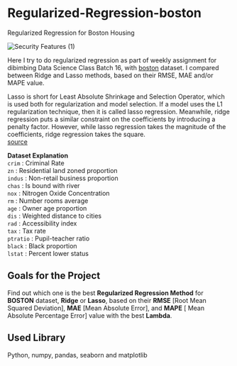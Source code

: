 # Regularized-Regression-boston
Regularized Regression for Boston Housing

![Security Features (1)](https://user-images.githubusercontent.com/113813929/203614358-2ee8df8f-e7aa-4da2-b934-2d52c298475f.jpg)

Here I try to do regularized regression as part of weekly assignment for dibimbing Data Science Class Batch 16, with [boston](https://github.com/pararawendy/dibimbing-materials/blob/main/boston.csv) dataset. I compared between Ridge and Lasso methods, based on their RMSE, MAE and/or MAPE value. <br>

Lasso is short for Least Absolute Shrinkage and Selection Operator, which is used both for regularization and model selection. If a model uses the L1 regularization technique, then it is called lasso regression. Meanwhile, ridge regression puts a similar constraint on the coefficients by introducing a penalty factor. However, while lasso regression takes the magnitude of the coefficients, ridge regression takes the square. <br>
[source](https://www.datacamp.com/tutorial/tutorial-lasso-ridge-regression)

**Dataset Explanation** <br>
`crim` : Criminal Rate <br>
`zn` : Residential land zoned proportion <br>
`indus` : Non-retail business proportion <br>
`chas` : Is bound with river <br>
`nox` : Nitrogen Oxide Concentration <br>
`rm` : Number rooms average <br>
`age` : Owner age proportion <br>
`dis` : Weighted distance to cities <br>
`rad` : Accessibility index <br>
`tax` : Tax rate <br>
`ptratio` : Pupil-teacher ratio <br>
`black` : Black proportion <br>
`lstat` : Percent lower status <br>

## Goals for the Project 
Find out which one is the best **Regularized Regression Method** for **BOSTON** dataset, **Ridge** or **Lasso**, based on their **RMSE** [Root Mean Squared Deviation], **MAE** [Mean Absolute Error], and **MAPE** [ Mean Absolute Percentage Error] value with the best **Lambda**. <br>

## Used Library
Python, numpy, pandas, seaborn and matplotlib
